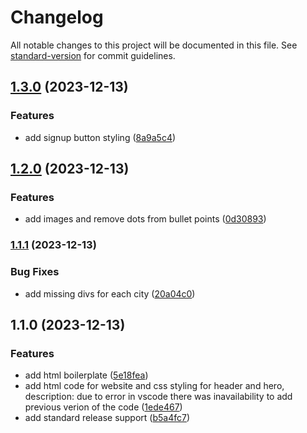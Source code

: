 # Changelog

All notable changes to this project will be documented in this file. See [standard-version](https://github.com/conventional-changelog/standard-version) for commit guidelines.

## [1.3.0](https://github.com/adammmusial/website/compare/v1.2.0...v1.3.0) (2023-12-13)


### Features

* add signup button styling ([8a9a5c4](https://github.com/adammmusial/website/commit/8a9a5c412b2351974c46f262cbd8cf99da3cee88))

## [1.2.0](https://github.com/adammmusial/website/compare/v1.1.1...v1.2.0) (2023-12-13)


### Features

* add images and remove dots from bullet points ([0d30893](https://github.com/adammmusial/website/commit/0d30893dbc958b41de47d2810347e78b8e64d75b))

### [1.1.1](https://github.com/adammmusial/website/compare/v1.1.0...v1.1.1) (2023-12-13)


### Bug Fixes

* add missing divs for each city ([20a04c0](https://github.com/adammmusial/website/commit/20a04c0e2d2e614c0ded280b0c85ba638af09082))

## 1.1.0 (2023-12-13)


### Features

* add html boilerplate ([5e18fea](https://github.com/adammmusial/website/commit/5e18fead582650e4d85580ec97c1dbedf204c67f))
* add html code for website and css styling for header and hero, description: due to error in vscode there was inavailability to add previous verion of the code ([1ede467](https://github.com/adammmusial/website/commit/1ede467547dea925836a3dbb5ebb3dd14744d15c))
* add standard release support ([b5a4fc7](https://github.com/adammmusial/website/commit/b5a4fc79bb8d3b5423119ca0f35a1a8930dc5a70))
